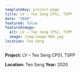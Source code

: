 ```yaml
---
templateKey: project-page
title: LV – Teo Seng CPS1, TSPP
date: "2020"
featured: false
featuredimage:
  alt: LV – Teo Seng CPS1, TSPP
  image: /img/image-084.jpg
location: Teo Seng
---
```

**Project:** LV – Teo Seng CPS1, TSPP

**Location:** Teo Seng
**Year:** 2020